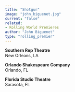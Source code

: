```yaml
---
title: "Shotgun"
image: "john_biguenet.jpg"
current: "false"
related:
- Rolling World Premieres
author: "John Biguenet"
type: "rolling_premier"
---
```


**Southern Rep Theatre**\
New Orleans, LA

**Orlando Shakespeare Company**\
Orlando, FL

**Florida Studio Theatre**\
Sarasota, FL
